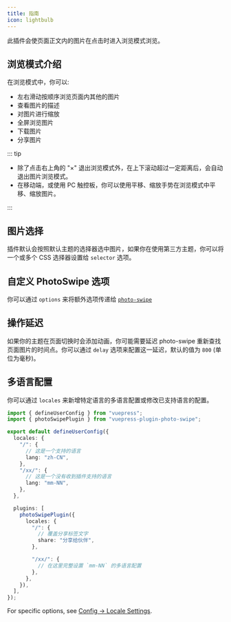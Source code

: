 ```yaml
---
title: 指南
icon: lightbulb
---
```


此插件会使页面正文内的图片在点击时进入浏览模式浏览。

<!-- more -->

## 浏览模式介绍

在浏览模式中，你可以:

- 左右滑动按顺序浏览页面内其他的图片
- 查看图片的描述
- 对图片进行缩放
- 全屏浏览图片
- 下载图片
- 分享图片

::: tip

- 除了点击右上角的 "×" 退出浏览模式外，在上下滚动超过一定距离后，会自动退出图片浏览模式。
- 在移动端，或使用 PC 触控板，你可以使用平移、缩放手势在浏览模式中平移、缩放图片。

:::

## 图片选择

插件默认会按照默认主题的选择器选中图片，如果你在使用第三方主题，你可以将一个或多个 CSS 选择器设置给 `selector` 选项。

## 自定义 PhotoSwipe 选项

你可以通过 `options` 来将额外选项传递给 [`photo-swipe`](http://photoswipe.com/)

## 操作延迟

如果你的主题在页面切换时会添加动画，你可能需要延迟 photo-swipe 重新查找页面图片的时间点。你可以通过 `delay` 选项来配置这一延迟，默认的值为 `800` (单位为毫秒)。

## 多语言配置

你可以通过 `locales` 来新增特定语言的多语言配置或修改已支持语言的配置。

```ts
import { defineUserConfig } from "vuepress";
import { photoSwipePlugin } from "vuepress-plugin-photo-swipe";

export default defineUserConfig({
  locales: {
    "/": {
      // 这是一个支持的语言
      lang: "zh-CN",
    },
    "/xx/": {
      // 这是一个没有收到插件支持的语言
      lang: "mm-NN",
    },
  },

  plugins: [
    photoSwipePlugin({
      locales: {
        "/": {
          // 覆盖分享标签文字
          share: "分享给伙伴",
        },

        "/xx/": {
          // 在这里完整设置 `mm-NN` 的多语言配置
        },
      },
    }),
  ],
});
```

For specific options, see [Config → Locale Settings](./config.md#locales).
